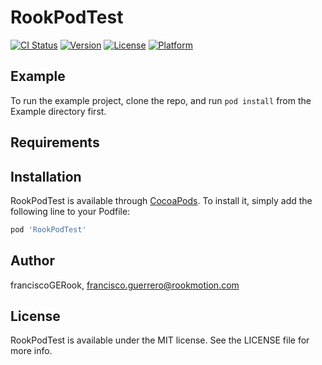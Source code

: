 # RookPodTest

[![CI Status](https://img.shields.io/travis/franciscoGERook/RookPodTest.svg?style=flat)](https://travis-ci.org/franciscoGERook/RookPodTest)
[![Version](https://img.shields.io/cocoapods/v/RookPodTest.svg?style=flat)](https://cocoapods.org/pods/RookPodTest)
[![License](https://img.shields.io/cocoapods/l/RookPodTest.svg?style=flat)](https://cocoapods.org/pods/RookPodTest)
[![Platform](https://img.shields.io/cocoapods/p/RookPodTest.svg?style=flat)](https://cocoapods.org/pods/RookPodTest)

## Example

To run the example project, clone the repo, and run `pod install` from the Example directory first.

## Requirements

## Installation

RookPodTest is available through [CocoaPods](https://cocoapods.org). To install
it, simply add the following line to your Podfile:

```ruby
pod 'RookPodTest'
```

## Author

franciscoGERook, francisco.guerrero@rookmotion.com

## License

RookPodTest is available under the MIT license. See the LICENSE file for more info.
